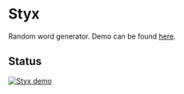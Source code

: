 # Styx
Random word generator. Demo can be found <a href="https://styx.n3xus.xyz">here</a>.

## Status
<a href="https://styx.n3xus.xyz">
    <img src="https://img.shields.io/website?label=Styx%20demo&down_color=lightgrey&down_message=offline&style=for-the-badge&up_color=green&up_message=online&url=https%3A%2F%2Fstyx.n3xus.xyz" alt="Styx demo"/>
</a>
